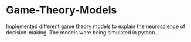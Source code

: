 # Game-Theory-Models
Implemented different game theory models to explain the neuroscience of decision-making. The models were being simulated in python.
